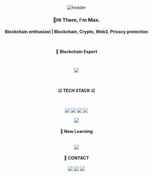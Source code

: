 <div align=center>
  
![header](https://capsule-render.vercel.app/api?type=waving&color=timeGradient&height=280&section=header&text=Mandoopapa&fontSize=80&animation=fadeIn)

### 👋Hi There, I'm Max.
#### Blockchain enthusiast | Blockchain, Crypto, Web3, Privacy protection

  <br>
  
🎯 **Blockchain Expert**
  
  <br>
    
<a href="bit.ly/mandoopapa"><img src="https://custom-icon-badges.demolab.com/badge/portfolio-blue.svg?logo=repo"/></a>

  <br>
  
#### ☑ TECH STACK ☑

  <br>
  
  <img src="https://img.shields.io/badge/-HTML-orange?style=flat-square&logo=html5&logoColor=black"/> <img src="https://img.shields.io/badge/-CSS-1572B6?style=flat-square&logo=css3&logoColor=white"/> <img src="https://img.shields.io/badge/-Javascript-F7DF1E?style=flat-square&logo=javascript&logoColor=black"/> <img src="https://img.shields.io/badge/-React-61DAFB?style=flat-square&logo=react&logoColor=black"/>
  
  <img src="https://img.shields.io/badge/-Flutter-02569B?style=flat-square&logo=flutter&logoColor=white"/>
  
  <br>
  
#### 📖  Now Learning
  
  <br>
  
<img src="https://img.shields.io/badge/-Cryptography-003A70?style=flat-square&logo=Let's Encrypt&logoColor=white"/>

  <br>
  
#### 📲 CONTACT

<a href="mailto:mandoopapa@korea.ac.kr"><img src="https://img.shields.io/badge/-mandoopapa@korea.ac.kr-EA4335?style=flat-square&logo=gmail&logoColor=white"/></a>
<a href="https://mdpapa.tistory.com"><img src="https://img.shields.io/badge/-ITBlog-black?style=flat-square&logo=dev.to&logoColor=white"/></a>
<a href="https://www.linkedin.com/in/jaeseong-lee-7550b152/"><img src="https://img.shields.io/badge/-LinkedIn-0A66C2?style=flat-square&logo=linkedin&logoColor=white" /></a> 
</div>

  
<br>
